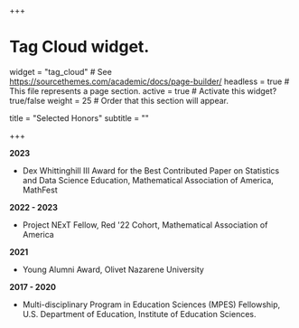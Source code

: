 +++

# Tag Cloud widget.
widget = "tag_cloud"  # See https://sourcethemes.com/academic/docs/page-builder/
headless = true  # This file represents a page section.
active = true # Activate this widget? true/false
weight = 25  # Order that this section will appear.

title = "Selected Honors"
subtitle = ""

+++

**2023**

- Dex Whittinghill III Award for the Best Contributed Paper on Statistics and 
Data Science Education, Mathematical Association of America, MathFest 

**2022 - 2023**

- Project NExT Fellow, Red '22 Cohort, Mathematical Association of America

**2021**

- Young Alumni Award, Olivet Nazarene University

**2017 - 2020**

- Multi-disciplinary Program in Education Sciences (MPES) Fellowship, 
U.S. Department of Education, Institute of Education Sciences. 

